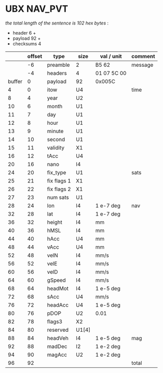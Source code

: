 # UBX NAV_PVT 
_the total length of the sentence is 102 hex bytes_ : 
- header 6 +
- payload 92 +
- checksums 4
  
| | offset | type | size | val / unit | comment |
| --- |--- | --- | --- | --- | --- |
| | -6 | preamble | 2 | B5 62 | message
| | -4 | headers | 4 | 01 07 5C 00 | 
| buffer | 0 | payload | 92 | 0x005C | |
| 4 | 0|itow|U4||time
| 8 | 4|year|U2||
| 10 | 6|month|U1||
| 11 |7|day|U1||
| 12 |8|hour|U1||
| 13 |9|minute|U1||
| 14 |10|second|U1||
| 15 |11|validity|X1||
| 16 |12|tAcc|U4||
| 20 |16|nano|I4||
| 24 |20|fix_type|U1||sats
| 25 |21|fix flags 1|X1||
| 26 |22|fix flags 2|X1||
| 27 |23|num sats|U1||
| 28 |24|lon|I4|1 e-7 deg|nav
| 32 |28|lat|I4|1 e-7 deg|
| 36 |32|height|I4|mm|
| 40 |36|hMSL|I4|mm|
| 44 |40|hAcc|U4|mm|
| 48 |44|vAcc|U4|mm|
| 52 |48|velN|I4|mm/s|
| 56 |52|velE|I4|mm/s|
| 60 |56|velD|I4|mm/s|
| 64 |60|gSpeed|I4|mm/s|
| 68 |64|headMot|I4|1 e-5 deg|
| 72 |68|sAcc|U4|mm/s|
| 76 |72|headAcc|U4|1 e-5 deg|
| 80 |76|pDOP|U2|0.01|
| 82 |78|flags3|X2||
| 84 |80|reserved|U1[4]||
| 88 |84|headVeh|I4|1 e-5 deg|mag
| 92 |88|madDec|I2|1 e-2 deg|
| 94 |90|magAcc|U2|1 e-2 deg|
| 96 |92||||total
